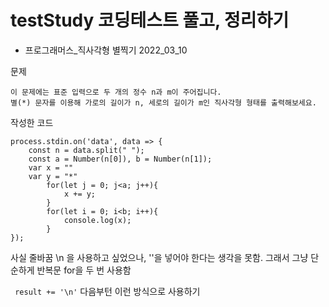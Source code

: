 # testStudy 코딩테스트 풀고, 정리하기

* 프로그래머스_직사각형 별찍기 2022_03_10

문제
``` 
이 문제에는 표준 입력으로 두 개의 정수 n과 m이 주어집니다.
별(*) 문자를 이용해 가로의 길이가 n, 세로의 길이가 m인 직사각형 형태를 출력해보세요.
```
작성한 코드
```process.stdin.setEncoding('utf8');
process.stdin.on('data', data => {
    const n = data.split(" ");
    const a = Number(n[0]), b = Number(n[1]);
    var x = ""
    var y = "*"
        for(let j = 0; j<a; j++){
            x += y;
        }
        for(let i = 0; i<b; i++){
            console.log(x);
        }
});
```
사실 줄바꿈 \n 을 사용하고 싶었으나, ''을 넣어야 한다는 생각을 못함. 그래서 그냥 단순하게 반복문 for을 두 번 사용함

``` result += '\n'``` 다음부턴 이런 방식으로 사용하기
